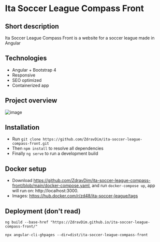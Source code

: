 # Ita Soccer League Compass Front

## Short description

Ita Soccer League Compass Front is a website for a soccer league made in Angular

## Technologies

- Angular + Bootstrap 4
- Responsive
- SEO optimized
- Containerized app

## Project overview

![image](https://github.com/ZdravDim/ita-soccer-league-compass-front/assets/72796409/152fba07-d7d1-4013-bc90-3c26e1921502)

## Installation

- Run `git clone https://github.com/ZdravDim/ita-soccer-league-compass-front.git`
- Then `npm install` to resolve all dependencies
- Finally `ng serve` to run a development build

## Docker setup

- Download https://github.com/ZdravDim/ita-soccer-league-compass-front/blob/main/docker-compose.yaml, and run `docker-compose up`, app will run on: http://localhost:3000.
- Images: https://hub.docker.com/r/zd48/ita-soccer-league/tags

## Deployment (don't read)

`ng build --base-href "https://ZdravDim.github.io/ita-soccer-league-compass-front/"`

`npx angular-cli-ghpages --dir=dist/ita-soccer-league-compass-front`
